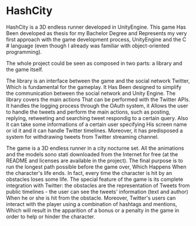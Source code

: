 # HashCity

HashCity is a 3D endless runner developed in UnityEngine. This game Has Been developed as thesis for my Bachelor Degree and Represents my very first approach with the game development process, UnityEngine and the C # language (even though I already was familiar with object-oriented programming).

The whole project could be seen as composed in two parts: a library and the game itself.

The library is an interface between the game and the social network Twitter, Which is fundamental for the gameplay. It Has Been designed to simplify the communication between the social network and Unity Engine. The library covers the main actions That can be performed with the Twitter APIs. It handles the logging process through the OAuth system, it Allows the user to handle the tweets and perform the main actions, such as posting, replying, retweeting and searching tweet respondig to a certain query. Also it can take some informations of a certain user specifying His screen name or id it and it can handle Twitter timelines. Moreover, it has predisposed a system for withdrawing tweets from Twitter streaming channel.

The game is a 3D endless runner in a city nocturne set. All the animations and the models sono stati downloaded from the Internet for free (at the README and licenses are available in the project). The final purpose is to run the longest path possible before the game over, Which Happens When the character's life ends. In fact, every time the character is hit by an obstacles loses some life. The special feature of the game is its complete integration with Twitter: the obstacles are the representation of Tweets from public timelines - the user can see the tweets' information (text and author) When he or she is hit from the obstacle. Moreover, Twitter's users can interact with the player using a combination of hashtags and mentions, Which will result in the apparition of a bonus or a penalty in the game in order to help or hinder the character.
